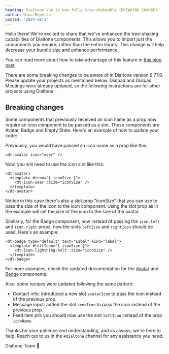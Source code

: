 ```yaml
---
heading: Dialtone Vue is now fully tree-shakeable (BREAKING CHANGE)
author: Nina Repetto
posted: '2024-10-1'
---
```


<BlogPost :author="$frontmatter.author" :posted="parse($frontmatter.posted, 'y-M-d', new Date())" :heading="$frontmatter.heading">

Hello there! We're excited to share that we've enhanced the tree-shaking capabilities of Dialtone components. This allows you to import just the components you require, rather than the entire library. This change will help decrease your bundle size and enhance performance.

You can read more about how to take advantage of this feature in [this blog post](/about/whats-new/posts/2024-4-15.html).

There are some breaking changes to be aware of in Dialtone version 9.77.0. Please update your projects as mentioned below. Dialpad and Dialpad Meetings were already updated, so the following instructions are for other projects using Dialtone.

## Breaking changes

Some components that previously received an icon name as a prop now require an icon component to be passed as a slot.
These components are Avatar, Badge and Empty State. Here's an example of how to update your code:

Previously, you would have passed an icon name as a prop like this:

```vue
<dt-avatar icon="user" />
```

Now, you will need to use the icon slot like this:

```vue
<dt-avatar>
  <template #icon="{ iconSize }">
    <dt-icon-user :size="iconSize" />
  </template>
</dt-avatar>
```

Notice in this case there's also a slot prop "iconSize" that you can use to pass the size of the icon to the icon component. Using the slot prop as in the example will set the size of the icon to the size of the avatar.

Similarly, for the Badge component, now instead of passing the `icon-left` and `icon-right` props, now the slots `leftIcon` and `rightIcon` should be used. Here's an example:

```vue
<dt-badge type="default" text="Label" kind="label">
  <template #leftIcon="{ iconSize }">
    <dt-icon-lightning-bolt :size="iconSize" />
  </template>
</dt-badge>
```

For more examples, check the updated documentation for the [Avatar](/components/avatar.html) and [Badge](/components/badge.html) components.

Also, some recipes were updated following the same pattern:

* Contact info: introduced a new slot `avatarIcon` to pass the icon instead of the previous prop.
* Message input: added the slot `sendIcon` to pass the icon instead of the previous prop.
* Feed item pill: you should now use the slot `leftIcon` instead of the prop `iconName`.

Thanks for your patience and understanding, and as always, we're here to help! Reach out to us in the `#dialtone` channel for any assistance you need.

Dialtone Team 💜

</BlogPost>

<script setup>
import BlogPost from '@baseComponents/BlogPost.vue';
import { parse } from 'date-fns';
</script>
